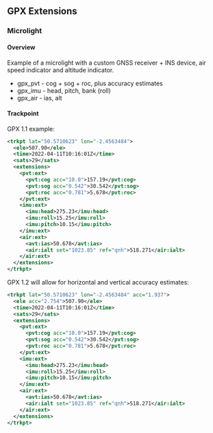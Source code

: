 ## GPX Extensions

### Microlight

#### Overview

Example of a microlight with a custom GNSS receiver + INS device, air speed indicator and altitude indicator.

- gpx_pvt - cog + sog + roc, plus accuracy estimates
- gpx_imu - head, pitch, bank (roll)
- gpx_air - ias, alt



 #### Trackpoint

GPX 1.1 example:

```xml
<trkpt lat="50.5710623" lon="-2.4563484">
  <ele>507.90</ele>
  <time>2022-04-11T10:16:01Z</time>
  <sats>29</sats>
  <extensions>
    <pvt:ext>
      <pvt:cog acc="10.0">157.19</pvt:cog>
      <pvt:sog acc="0.542">30.542</pvt:sog>
      <pvt:roc acc="0.781">5.678</pvt:roc>
    </pvt:ext>
    <imu:ext>
      <imu:head>275.23</imu:head>
      <imu:roll>15.25</imu:roll>
      <imu:pitch>10.15</imu:pitch>
    </imu:ext>
    <air:ext>
      <avt:ias>50.678</avt:ias>
      <air:ialt set="1023.85" ref="qnh">518.271</air:ialt>
    </air:ext>
  </extensions>
</trkpt>
```

GPX 1.2 will allow for horizontal and vertical accuracy estimates:

```xml
<trkpt lat="50.5710623" lon="-2.4563484" acc="1.937">
  <ele acc="2.754">507.90</ele>
  <time>2022-04-11T10:16:01Z</time>
  <sats>29</sats>
  <extensions>
    <pvt:ext>
      <pvt:cog acc="10.0">157.19</pvt:cog>
      <pvt:sog acc="0.542">30.542</pvt:sog>
      <pvt:roc acc="0.781">5.678</pvt:roc>
    </pvt:ext>
    <imu:ext>
      <imu:head>275.23</imu:head>
      <imu:roll>15.25</imu:roll>
      <imu:pitch>10.15</imu:pitch>
    </imu:ext>
    <air:ext>
      <avt:ias>50.678</avt:ias>
      <air:ialt set="1023.85" ref="qnh">518.271</air:ialt>
    </air:ext>
  </extensions>
</trkpt>
```